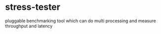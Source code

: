 # stress-tester
pluggable benchmarking tool which can do multi processing and measure throughput and latency
